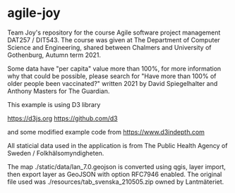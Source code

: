 
# agile-joy

Team Joy's repository for the course Agile software project management DAT257 /
DIT543. The course was given at The Department of Computer Science and
Engineering, shared between Chalmers and University of Gothenburg, Autumn term
2021.

Some data have "per capita" value more than 100%, for more information why that
could be possible, please search for "Have more than 100% of older people been
vaccinated?" written 2021 by David Spiegelhalter and Anthony Masters for The
Guardian.

This example is using D3 library

https://d3js.org https://github.com/d3

and some modified example code from https://www.d3indepth.com

All staticial data used in the application is from The Public Health Agency of
Sweden / Folkhälsomyndigheten.

The map ./static/data/lan_7.0.geojson is converted using qgis, layer import,
then export layer as GeoJSON with option RFC7946 enabled. The original file
used was ./resources/tab_svenska_210505.zip owned by Lantmäteriet.


